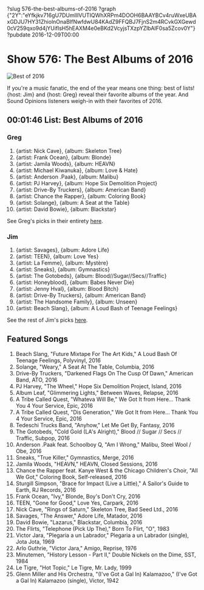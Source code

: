 ?slug 576-the-best-albums-of-2016
?graph {"2Y":"eYfkjkv716gU7DUmlIIVUTIQWhXRPm4DOOH6BAAYBCv4ruWxeUBAxGDJU7HY31ZhiolnOnaBIfNwfdwU84KAdZ9FFQBJ7FjnS2m4RCvkGXGewd0cV259qxo9d4jYUiflsH5hEAXM4e0eBKd2VcyjsTXzpYZlbAIF0sa5Zcov0Y"}
?pubdate 2016-12-09T00:00

# Show 576: The Best Albums of 2016

![Best of 2016](//static.soundopinions.org/images/2016/bestof2016_web.png)

If you're a music fanatic, the end of the year means one thing: best of lists! {host: Jim} and {host: Greg} reveal their favorite albums of the year. And Sound Opinions listeners weigh-in with their favorites of 2016.


## 00:01:46 List: Best Albums of 2016
### Greg
1. {artist: Nick Cave}, {album: Skeleton Tree}
2. {artist: Frank Ocean}, {album: Blonde}
3. {artist: Jamila Woods}, {album: HEAVN}
4. {artist: Michael Kiwanuka}, {album: Love & Hate}
5. {artist: Anderson .Paak}, {album: Malibu}
6. {artist: PJ Harvey}, {album: Hope Six Demolition Project}
7. {artist: Drive-By Truckers}, {album: American Band}
8. {artist: Chance the Rapper}, {album: Coloring Book}
9. {artist: Solange}, {album: A Seat at the Table}
10. {artist: David Bowie}, {album: Blackstar}

See Greg's picks in their entirety [here](http://www.chicagotribune.com/entertainment/music/kot/sc-ent-1130-best-rock-2016-20161129-column.html).


### Jim
1. {artist: Savages}, {album: Adore Life}
2. {artist: TEEN}, {album: Love Yes}
3. {artist: La Femme}, {album: Mystère}
4. {artist: Sneaks}, {album: Gymnastics}
5. {artist: The Gotobeds}, {album: Blood//Sugar//Secs//Traffic}
6. {artist: Honeyblood}, {album: Babes Never Die}
7. {artist: Jenny Hval}, {album: Blood Bitch}
8. {artist: Drive-By Truckers}, {album: American Band}
9. {artist: The Handsome Family}, {album: Unseen}
10. {artist: Beach Slang}, {album: A Loud Bash of Teenage Feelings}

See the rest of Jim's picks [here](https://www.wbez.org/shows/jim-derogatis/the-best-albums-of-2016-savages-teen-la-femme-sneaks-gotobeds-and-the-next-35/3fc76136-f08e-48b7-834a-f500612ab4b3). 



## Featured Songs

1. Beach Slang, "Future Mixtape For The Art Kids," A Loud Bash Of Teenage Feelings, Polyvinyl, 2016
1. Solange, "Weary," A Seat At The Table, Columbia, 2016
1. Drive-By Truckers, "Darkened Flags On The Cusp Of Dawn," American Band, ATO, 2016
1. PJ Harvey, "The Wheel," Hope Six Demolition Project, Island, 2016
1. Album Leaf, "Glimmering Lights," Between Waves, Relapse, 2016
1. A Tribe Called Quest, "Whateva Will Be," We Got It from Here... Thank You 4 Your Service, Epic, 2016
1. A Tribe Called Quest, "Dis Generation," We Got It from Here... Thank You 4 Your Service, Epic, 2016
1. Tedeschi Trucks Band, "Anyhow," Let Me Get By, Fantasy, 2016
1. The Gotobeds, "Cold Gold (LA's Alright)," Blood // Sugar // Secs // Traffic, Subpop, 2016
1. Anderson .Paak feat. Schoolboy Q, "Am I Wrong," Malibu, Steel Wool / Obe, 2016
1. Sneaks, "True Killer," Gymnastics, Merge, 2016
1. Jamila Woods, "HEAVN," HEAVN, Closed Sessions, 2016
1. Chance the Rapper feat. Kanye West & the Chicago Children's Choir, "All We Got," Coloring Book, Self-released, 2016
1. Sturgill Simpson, "Brace for Impact (Live a Little)," A Sailor's Guide to Earth, RJ Records, 2016
1. Frank Ocean, "Ivy," Blonde, Boy's Don't Cry, 2016
1. TEEN, "Gone for Good," Love Yes, Carpark, 2016
1. Nick Cave, "Rings of Saturn," Skeleton Tree, Bad Seed Ltd., 2016
1. Savages, "The Answer," Adore Life, Matador, 2016
1. David Bowie, "Lazarus," Blackstar, Columbia, 2016
1. The Flirts, "Telephone (Pick Up The)," Born To Flirt, "O", 1983
1. Victor Jara, "Plegaria a un Labrador," Plegaria a un Labrador (single), Jota Jota, 1969
1. Arlo Guthrie, "Victor Jara," Amigo, Reprise, 1976
1. Minutemen, "History Lesson - Part II," Double Nickels on the Dime, SST, 1984
1. Le Tigre, "Hot Topic," Le Tigre, Mr. Lady, 1999
1. Glenn Miller and His Orchestra, "(I've Got a Gal In) Kalamazoo," (I've Got a Gal In) Kalamazoo (single), Victor, 1942

